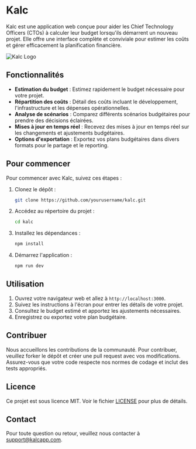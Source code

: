 # Kalc

Kalc est une application web conçue pour aider les Chief Technology Officers (CTOs) à calculer leur budget lorsqu'ils démarrent un nouveau projet. Elle offre une interface complète et conviviale pour estimer les coûts et gérer efficacement la planification financière.


![Kalc Logo](../Kalc/src/assets/Kalc.svg)

## Fonctionnalités

- **Estimation du budget** : Estimez rapidement le budget nécessaire pour votre projet.
- **Répartition des coûts** : Détail des coûts incluant le développement, l'infrastructure et les dépenses opérationnelles.
- **Analyse de scénarios** : Comparez différents scénarios budgétaires pour prendre des décisions éclairées.
- **Mises à jour en temps réel** : Recevez des mises à jour en temps réel sur les changements et ajustements budgétaires.
- **Options d'exportation** : Exportez vos plans budgétaires dans divers formats pour le partage et le reporting.

## Pour commencer

Pour commencer avec Kalc, suivez ces étapes :

1. Clonez le dépôt :
    ```bash
    git clone https://github.com/yourusername/kalc.git
    ```
2. Accédez au répertoire du projet :
    ```bash
    cd kalc
    ```
3. Installez les dépendances :
    ```bash
    npm install
    ```
4. Démarrez l'application :
    ```bash
    npm run dev
    ```

## Utilisation

1. Ouvrez votre navigateur web et allez à `http://localhost:3000`.
2. Suivez les instructions à l'écran pour entrer les détails de votre projet.
3. Consultez le budget estimé et apportez les ajustements nécessaires.
4. Enregistrez ou exportez votre plan budgétaire.

## Contribuer

Nous accueillons les contributions de la communauté. Pour contribuer, veuillez forker le dépôt et créer une pull request avec vos modifications. Assurez-vous que votre code respecte nos normes de codage et inclut des tests appropriés.

## Licence

Ce projet est sous licence MIT. Voir le fichier [LICENSE](LICENSE) pour plus de détails.

## Contact

Pour toute question ou retour, veuillez nous contacter à support@kalcapp.com.
